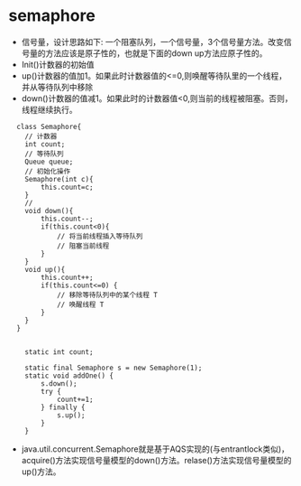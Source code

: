 # semaphore
* 信号量，设计思路如下: 一个阻塞队列，一个信号量，3个信号量方法。改变信号量的方法应该是原子性的，也就是下面的down up方法应原子性的。
* Init()计数器的初始值
* up()计数器的值加1。如果此时计数器值的<=0,则唤醒等待队里的一个线程，并从等待队列中移除
* down()计数器的值减1。如果此时的计数器值<0,则当前的线程被阻塞。否则，线程继续执行。

```
  class Semaphore{
    // 计数器
    int count;
    // 等待队列
    Queue queue;
    // 初始化操作
    Semaphore(int c){
        this.count=c;
    }
    //
    void down(){
        this.count--;
        if(this.count<0){
            // 将当前线程插入等待队列
            // 阻塞当前线程
        }
    }
    void up(){
        this.count++;
        if(this.count<=0) {
            // 移除等待队列中的某个线程 T
            // 唤醒线程 T
        }
    }
  }


    static int count;

    static final Semaphore s = new Semaphore(1);
    static void addOne() {
        s.down();
        try {
            count+=1;
        } finally {
            s.up();
        }
    }
```

* java.util.concurrent.Semaphore就是基于AQS实现的(与entrantlock类似)，acquire()方法实现信号量模型的down()方法。relase()方法实现信号量模型的up()方法。
